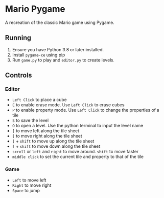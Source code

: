 # Mario Pygame

A recreation of the classic Mario game using Pygame. 

## Running

1. Ensure you have Python 3.8 or later installed.
2. Install `pygame-ce` using pip
3. Run `game.py` to play and `editor.py` to create levels.

## Controls
### Editor
- `Left Click` to place a cube
- `E` to enable erase mode. Use `Left Click` to erase cubes
- `P` to enable property mode. Use `Left Click` to change the properties of a tile
- `S` to save the level
- `O` to open a level. Use the python terminal to input the level name
- `[` to move left along the tile sheet
- `]` to move right along the tile sheet
- `[` + `shift` to move up along the tile sheet
- `]` + `shift` to move down along the tile sheet
- `scroll` or `left` and `right` to move around. `shift` to move faster
- `middle click` to set the current tile and property to that of the tile

### Game
- `Left` to move left
- `Right` to move right
- `Space` to jump
